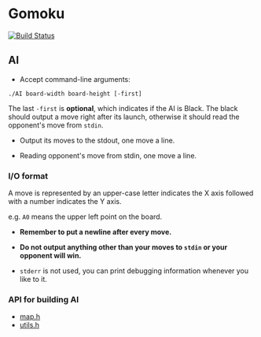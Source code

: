 # Gomoku

[![Build Status](https://travis-ci.org/tevino/gomoku.svg)](https://travis-ci.org/tevino/gomoku)

## AI

- Accept command-line arguments:

`./AI board-width board-height [-first]`

The last `-first` is **optional**, which indicates if the AI is Black.
The black should output a move right after its launch,
otherwise it should read the opponent's move from `stdin`.

- Output its moves to the stdout, one move a line.

- Reading opponent's move from stdin, one move a line.


### I/O format

A move is represented by an upper-case letter indicates the X axis followed with a number indicates the Y axis.

e.g. `A0` means the upper left point on the board.

- **Remember to put a newline after every move.**

- **Do not output anything other than your moves to `stdin` or your opponent will win.**
- `stderr` is not used, you can print debugging information whenever you like to it.

### API for building AI

- [map.h](https://github.com/tevino/gomoku/blob/master/src/map.h)
- [utils.h](https://github.com/tevino/gomoku/blob/master/src/utils.h)
